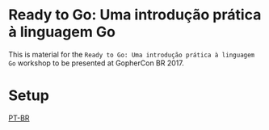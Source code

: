 # Ready to Go: Uma introdução prática à linguagem Go

This is material for the `Ready to Go: Uma introdução prática à linguagem Go` workshop to be presented at GopherCon BR 2017.

# Setup

[PT-BR](INSTALL_PTBR.md)

